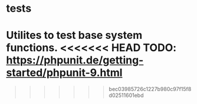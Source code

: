 # tests

Utilites to test base system functions. 
<<<<<<< HEAD
TODO: https://phpunit.de/getting-started/phpunit-9.html
=======
>>>>>>> bec03985726c1227b980c97f15f8d02511601ebd
